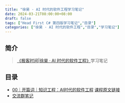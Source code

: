 ```yaml
---
title: "徐昊 · AI 时代的软件工程学习笔记"
date: 2024-03-21T08:00:00+08:00
draft: false
tags: ["Head First C# 第四版学习笔记","目录"]
categories: ["徐昊 · AI 时代的软件工程","目录","学习笔记"]
---
```


## 简介

> [《极客时间|徐昊 · AI 时代的软件工程》](http://gk.link/a/12j1a)学习笔记

## 目录

- [00｜开篇词｜知识工程：AI时代的软件工程](../00) [课程原文链接](http://gk.link/a/12j2s)
- [交流群笔记](../wq)